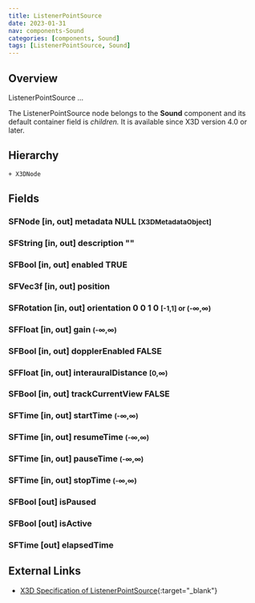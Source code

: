 ```yaml
---
title: ListenerPointSource
date: 2023-01-31
nav: components-Sound
categories: [components, Sound]
tags: [ListenerPointSource, Sound]
---
```

<style>
.post h3 {
   word-spacing: 0.2em;
}
</style>

## Overview

ListenerPointSource ...

The ListenerPointSource node belongs to the **Sound** component and its default container field is *children.* It is available since X3D version 4.0 or later.

## Hierarchy

```
+ X3DNode
```

## Fields

### SFNode [in, out] **metadata** NULL <small>[X3DMetadataObject]</small>

### SFString [in, out] **description** ""

### SFBool [in, out] **enabled** TRUE

### SFVec3f [in, out] **position** <small></small>

### SFRotation [in, out] **orientation** 0 0 1 0 <small>[-1,1] or (-∞,∞)</small>

### SFFloat [in, out] **gain** <small>(-∞,∞)</small>

### SFBool [in, out] **dopplerEnabled** FALSE

### SFFloat [in, out] **interauralDistance** <small>[0,∞)</small>

### SFBool [in, out] **trackCurrentView** FALSE

### SFTime [in, out] **startTime** <small>(-∞,∞)</small>

### SFTime [in, out] **resumeTime** <small>(-∞,∞)</small>

### SFTime [in, out] **pauseTime** <small>(-∞,∞)</small>

### SFTime [in, out] **stopTime** <small>(-∞,∞)</small>

### SFBool [out] **isPaused**

### SFBool [out] **isActive**

### SFTime [out] **elapsedTime**

## External Links

- [X3D Specification of ListenerPointSource](https://www.web3d.org/documents/specifications/19775-1/V4.0/Part01/components/sound.html#ListenerPointSource){:target="_blank"}
